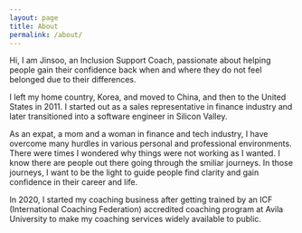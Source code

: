 ```yaml
---	
layout: page	
title: About	
permalink: /about/	
---
```


Hi, I am Jinsoo, an Inclusion Support Coach, passionate about helping people gain their confidence back when and where they do not feel belonged due to their differences.

I left my home country, Korea, and moved to China, and then to the United States in 2011. I started out as a sales representative in finance industry and later transitioned into a software engineer in Silicon Valley.

As an expat, a mom and a woman in finance and tech industry, I have overcome many hurdles in various personal and professional environments. There were times I wondered why things were not working as I wanted. I know there are people out there going through the smiliar journeys. In those journeys, I want to be the light to guide people find clarity and gain confidence in their career and life.

In 2020, I started my coaching business after getting trained by an ICF (International Coaching Federation) accredited coaching program at Avila University to make my coaching services widely available to public.
